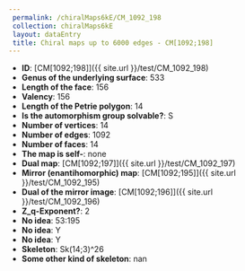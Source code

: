 ```yaml
--- 
 permalink: /chiralMaps6kE/CM_1092_198 
 collection: chiralMaps6kE
 layout: dataEntry
 title: Chiral maps up to 6000 edges - CM[1092;198]
---
```


- **ID**: [CM[1092;198]]({{ site.url }}/test/CM_1092_198)
- **Genus of the underlying surface**: 533
- **Length of the face**: 156
- **Valency**: 156
- **Length of the Petrie polygon**: 14
- **Is the automorphism group solvable?**: S
- **Number of vertices**: 14
- **Number of edges**: 1092
- **Number of faces**: 14
- **The map is self-**: none
- **Dual map**: [CM[1092;197]]({{ site.url }}/test/CM_1092_197)
- **Mirror (enantihomorphic) map**: [CM[1092;195]]({{ site.url }}/test/CM_1092_195)
- **Dual of the mirror image**: [CM[1092;196]]({{ site.url }}/test/CM_1092_196)
- **Z_q-Exponent?**: 2
- **No idea**:  53:195
- **No idea**: Y
- **No idea**: Y
- **Skeleton**: Sk(14;3)^26
- **Some other kind of skeleton**: nan
